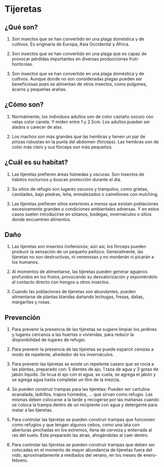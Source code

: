 # Tijeretas
## ¿Qué son?
1. Son insectos que se han convertido en una plaga doméstica y de cultivos. Es originaria de Europa, Asia Occidental y África.

2. Son insectos que se han convertido en una plaga que es capaz de provocar pérdidas importantes en diversas producciones fruti-hortícolas.

3. Son insectos que se han convertido en una plaga doméstica y de cultivos. Aunque donde no son consideradas plagas pueden ser beneficiosas pues se alimentan de otros insectos, como pulgones, ácaros y pequeñas arañas.

## ¿Cómo son?
1. Normalmente, los individuos adultos son de color castaño oscuro con vetas color canela. Y miden entre 1 y 2.5cm. Los adultos pueden ser alados o carecer de alas.

2.  Los machos son más grandes que las hembras y tienen un par de pinzas robustas en la punta del abdomen (fórceps). Las hembras son de color más claro y sus fórceps son más pequeños.


## ¿Cuál es su habitat?
1. Las tijeretas prefieren áreas húmedas y oscuras. Son insectos de hábitos nocturnos y buscan protección durante el día.

2. Su sitios de refugio son lugares oscuros y tranquilos, como grietas, cavidades, bajo piedras, leña, enmalezados o camellones con mulching.

3. Las tijeretas prefieren sitios exteriores a menos que existan poblaciones excesivamente grandes o condiciones ambientales adversas. Y en estos casos suelen introducirse en sótanos, bodegas, invernáculos o sitios donde encuentren alimentos.

## Daño
1. Las tijeretas son insectos inofensivos; aún así, los fórceps pueden producir la sensación de un pequeño pellizco. Generalmente, las tijeretas no son destructivas, ni venenosas y no morderán ni picarán a los humanos.

2. Al momentos de alimentarse, las tijeretas pueden generar agujeros profundos en los frutos, provocando su desvalorización y exponiéndolo al contacto directo con hongos u otros insectos.

3. Cuando las poblaciones de tijeretas son abundantes, pueden alimentarse de plantas blandas dañando lechugas, fresas, dalias, margaritas y rosas.

## Prevención
1. Para prevenir la presencia de las tijeretas se sugiere limpiar los jardines y lugares cercanos a las huertas o viviendas, para reducir la disponibilidad de lugares de refugio.

2.  Para prevenir la presencia de las tijeretas se puede esparcir cenizas a modo de repelente, alrededor de los invernáculos.

3.  Para prevenir las tijeretas se existe un repelente casero que se rocía a las plantas, preparado con: 5 dientes de ajo, 1 taza de agua y 3 gotas de jabón líquido. Se licua el ajo con el agua, se cuela, se agrega el jabón y se agrega agua hasta completar un litro de la mezcla.

4. Se pueden construir trampas para las tijeretas: Pueden ser cartulina acanalada, ladrillos, trapos húmedos, ... que sirvan como refugio. Las mismas deben colocarse a la tarde y recogerse por las mañanas cuando se coloca la trampa dentro de un recipiente con agua y detergente para matar a las tijeretas.

5. Para controlar las tijeretas se pueden construir trampas que funcionen como refugios y que tengan algunos cebos, como una lata con aberturas pinchadas en los extremos, llena de cerveza y enterrada al ras del suelo. Este preparado las atrae, ahogándolas al caer dentro.

6. Para controlar las tijeretas se pueden construir trampas que deben ser colocadas en el momento de mayor abundancia de tijeretas fuera del nido, aproximadamente a mediados del verano, en los meses de enero-febrero.


